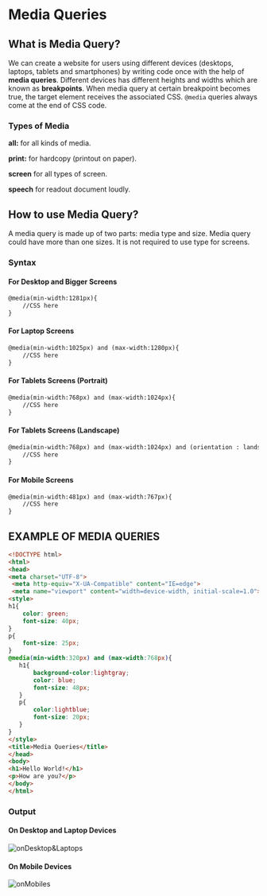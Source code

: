 # Media Queries

## What is Media Query?

We can create a website for users using different devices (desktops, laptops, tablets and smartphones) by writing code once with the help of **media queries**. Different devices has different heights and widths which are known as **breakpoints**. When media query at certain breakpoint becomes true, the target element receives the associated CSS. `@media` queries always come at the end of CSS code.  

### Types of Media 

**all:** for all kinds of media.

**print:** for hardcopy (printout on paper).

**screen** for all types of screen.

**speech** for readout document loudly.

## How to use Media Query?

A media query is made up of two parts: media type and size. Media query could have more than one sizes. It is not required to use type for screens.

### Syntax
#### For Desktop and Bigger Screens 
```html
@media(min-width:1281px){
    //CSS here
}
```
#### For Laptop Screens
```html
@media(min-width:1025px) and (max-width:1280px){
    //CSS here
}
```
#### For Tablets Screens (Portrait)
```html
@media(min-width:768px) and (max-width:1024px){
    //CSS here
}
```
#### For Tablets Screens (Landscape)
```html
@media(min-width:768px) and (max-width:1024px) and (orientation : landscape )  {
    //CSS here
}
```
#### For  Mobile Screens 
```html
@media(min-width:481px) and (max-width:767px){
    //CSS here
}
```

## EXAMPLE OF MEDIA QUERIES
```html
<!DOCTYPE html>
<html>
<head>
<meta charset="UTF-8">
 <meta http-equiv="X-UA-Compatible" content="IE=edge">
 <meta name="viewport" content="width=device-width, initial-scale=1.0">
<style>
h1{
    color: green;
    font-size: 40px;
}
p{
    font-size: 25px;
}
@media(min-width:320px) and (max-width:768px){
   h1{
       background-color:lightgray;
       color: blue;
       font-size: 48px;
   }
   p{
       color:lightblue;
       font-size: 20px;
   }
}
</style>
<title>Media Queries</title>
</head>
<body>
<h1>Hello World!</h1>
<p>How are you?</p>
</body>
</html>
```

### Output
#### On Desktop and Laptop Devices

![onDesktop&Laptops](https://mediaquery.samimunir2002.repl.co/bigScreen.png)

#### On Mobile Devices 

![onMobiles](https://mediaquery.samimunir2002.repl.co/smallScreens.png)
